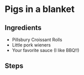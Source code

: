 # Pigs in a blanket

## Ingredients
* Pillsbury Croissant Rolls
* Little pork wieners
* Your favorite sauce (I like BBQ!!)

## Steps
